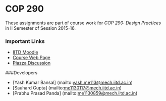# COP 290

These assignments are part of course work for *COP 290: Design Practices* in II Semester of Session 2015-16.

### Important Links

- <a href="http://moodle.iitd.ac.in/course/view.php?id=1186" target="_blank">IITD Moodle</a> 
- <a href="https://docs.google.com/document/d/1UDYSaeB0RJVeDF-_ZYYH_Zi9Gl9iqICKlaO1-wf4mNg/pub" target="_blank">Course Web Page</a>
- <a href="https://piazza.com/class/iittmiu867f2r3" target="_blank">Piazza Discussion</a>

###Developers

* [Yash Kumar Bansal] (mailto:yash.me113@mech.iitd.ac.in)
* [Sauhard Gupta] (mailto:me1130117@mech.iitd.ac.in)
* [Prabhu Prasad Panda] (mailto:me1130859@mech.iitd.ac.in)
